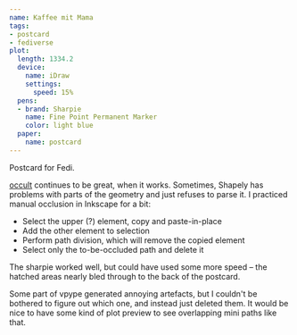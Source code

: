 ```yaml
---
name: Kaffee mit Mama
tags:
- postcard
- fediverse
plot:
  length: 1334.2
  device:
    name: iDraw
    settings:
      speed: 15%
  pens:
  - brand: Sharpie
    name: Fine Point Permanent Marker
    color: light blue
  paper:
    name: postcard
---
```


Postcard for Fedi.

[occult](https://github.com/LoicGoulefert/occult) continues to be great, when it works. Sometimes, Shapely has problems
with parts of the geometry and just refuses to parse it. I practiced manual occlusion in Inkscape for a bit:

- Select the upper (?) element, copy and paste-in-place
- Add the other element to selection
- Perform path division, which will remove the copied element
- Select only the to-be-occluded path and delete it

The sharpie worked well, but could have used some more speed – the hatched areas nearly bled through to the back of the
postcard.

Some part of vpype generated annoying artefacts, but I couldn't be bothered to figure out which one, and instead just
deleted them. It would be nice to have some kind of plot preview to see overlapping mini paths like that.

